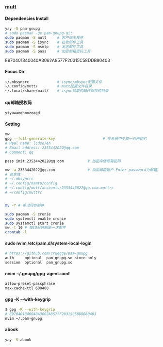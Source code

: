 ### mutt

#### Dependencies Install
```sh
yay -S pam-gnupg
# sudo pacman -Qe pam-gnupg-git
sudo pacman -S mutt     # 客户端主程序
sudo pacman -S isync    # 拉取邮件工具
sudo pacman -S msmtp    # 发送邮件工具
sudo pacman -S pass     # 加密邮箱密码工具
```

E970401340040A3062A8577F20315C58DDB80403
#### Focus Dir
```sh
~/.mbsyncrc             # isync/mbsync配置文件
~/.config/mutt/         # mutt配置文件目录
~/.local/share/mail/    # isync拉取的邮件保存的目录
```

#### qq邮箱授权码
<!--TODO: mw -a 2353442022@qq.com || Enter password:-->
```sh
ytyuwaeqhmozeagd
```


#### Setting
```sh
mw
gpg --full-generate-key                      # 在系统中生成一对密钥对
# Real name: lcdse7en
# Email address: 2353442022@qq.com
# Comment: qq

pass init 2353442022@qq.com           # 加密存储邮箱密码

mw -a 2353442022@qq.com               # 添加邮箱账户 Enter password为邮箱授权码: ytyuwaeqhmozeagd
# 会生成
# ~/.mbsyncrc 
# ~/.config/msmtp/config 
# ~/.config/mutt/accounts/2353442022@qq.com.muttrc
# ~/config/muttrc


mv -Y # 手动同步邮件

sudo pacman -S cronie
sudo systemctl enable cronie
sudo systemctl start cronie
mw -t 10 # 每10分钟刷新一次邮件
crontab -l
```

#### sudo nvim /etc/pam.d/system-local-login
```sh
# https://github.com/cruegge/pam-gnupg
auth     optional  pam_gnupg.so store-only
session  optional  pam_gnupg.so
```

#### nvim ~/.gnupg/gpg-agent.conf
```sh
allow-preset-passphrase
max-cache-ttl 608400
```

#### gpg -K --with-keygrip
```sh
$ gpg -K --with-keygrip
# E970401340040A3062A8577F20315C58DDB80403
nvim ~/.pam-gnupg
```

#### abook
```sh
yay -S abook
```




